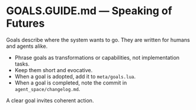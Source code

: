 # GOALS.GUIDE.md — Speaking of Futures

Goals describe where the system wants to go. They are written for humans and agents alike.

- Phrase goals as transformations or capabilities, not implementation tasks.
- Keep them short and evocative.
- When a goal is adopted, add it to `meta/goals.lua`.
- When a goal is completed, note the commit in `agent_space/changelog.md`.

A clear goal invites coherent action.
